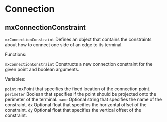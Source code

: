# Connection

## mxConnectionConstraint

`mxConnectionConstraint` Defines an object that contains the constraints about how to connect one side of an edge to its terminal.

Functions:

`mxConnectionConstraint` Constructs a new connection constraint for the given point and boolean arguments.

Variables:

`point` mxPoint that specifies the fixed location of the connection point.
`perimeter` Boolean that specifies if the point should be projected onto the perimeter of the terminal.
`name` Optional string that specifies the name of the constraint.
`dx` Optional float that specifies the horizontal offset of the constraint.
`dy` Optional float that specifies the vertical offset of the constraint.